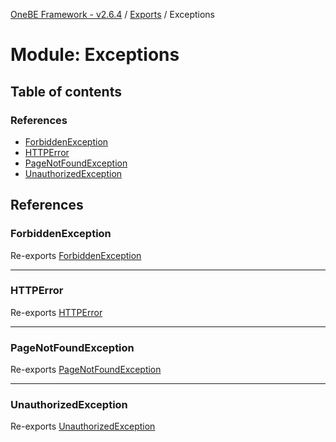 [OneBE Framework - v2.6.4](../README.md) / [Exports](../modules.md) / Exceptions

# Module: Exceptions

## Table of contents

### References

- [ForbiddenException](Exceptions.md#forbiddenexception)
- [HTTPError](Exceptions.md#httperror)
- [PageNotFoundException](Exceptions.md#pagenotfoundexception)
- [UnauthorizedException](Exceptions.md#unauthorizedexception)

## References

### ForbiddenException

Re-exports [ForbiddenException](../classes/Exceptions_ForbiddenException.ForbiddenException.md)

___

### HTTPError

Re-exports [HTTPError](../classes/Exceptions_HTTPError.HTTPError.md)

___

### PageNotFoundException

Re-exports [PageNotFoundException](../classes/Exceptions_PageNotFoundException.PageNotFoundException.md)

___

### UnauthorizedException

Re-exports [UnauthorizedException](../classes/Exceptions_UnauthorizedException.UnauthorizedException.md)

